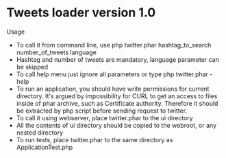 # Tweets loader version 1.0

Usage

* To call it from command line, use php twitter.phar hashtag_to_search number_of_tweets language
* Hashtag and number of tweets are mandatory, language parameter can be skipped
* To call help menu just ignore all parameters or type php twitter.phar -help
* To run an application, you should have write permissions for current directory. It's argued by impossibility for CURL to get an access to files inside of phar archive, such as Certificate authority. Therefore it should be extracted by php script before sending request to twitter.
* To call it using webserver, place twitter.phar to the ui directory
* All the contents of ui directory should be copied to the webroot, or any nested directory
* To run tests, place twitter.phar to the same directory as ApplicationTest.php
